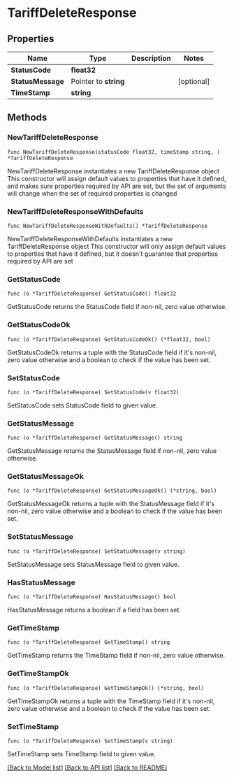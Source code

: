 # TariffDeleteResponse

## Properties

Name | Type | Description | Notes
------------ | ------------- | ------------- | -------------
**StatusCode** | **float32** |  | 
**StatusMessage** | Pointer to **string** |  | [optional] 
**TimeStamp** | **string** |  | 

## Methods

### NewTariffDeleteResponse

`func NewTariffDeleteResponse(statusCode float32, timeStamp string, ) *TariffDeleteResponse`

NewTariffDeleteResponse instantiates a new TariffDeleteResponse object
This constructor will assign default values to properties that have it defined,
and makes sure properties required by API are set, but the set of arguments
will change when the set of required properties is changed

### NewTariffDeleteResponseWithDefaults

`func NewTariffDeleteResponseWithDefaults() *TariffDeleteResponse`

NewTariffDeleteResponseWithDefaults instantiates a new TariffDeleteResponse object
This constructor will only assign default values to properties that have it defined,
but it doesn't guarantee that properties required by API are set

### GetStatusCode

`func (o *TariffDeleteResponse) GetStatusCode() float32`

GetStatusCode returns the StatusCode field if non-nil, zero value otherwise.

### GetStatusCodeOk

`func (o *TariffDeleteResponse) GetStatusCodeOk() (*float32, bool)`

GetStatusCodeOk returns a tuple with the StatusCode field if it's non-nil, zero value otherwise
and a boolean to check if the value has been set.

### SetStatusCode

`func (o *TariffDeleteResponse) SetStatusCode(v float32)`

SetStatusCode sets StatusCode field to given value.


### GetStatusMessage

`func (o *TariffDeleteResponse) GetStatusMessage() string`

GetStatusMessage returns the StatusMessage field if non-nil, zero value otherwise.

### GetStatusMessageOk

`func (o *TariffDeleteResponse) GetStatusMessageOk() (*string, bool)`

GetStatusMessageOk returns a tuple with the StatusMessage field if it's non-nil, zero value otherwise
and a boolean to check if the value has been set.

### SetStatusMessage

`func (o *TariffDeleteResponse) SetStatusMessage(v string)`

SetStatusMessage sets StatusMessage field to given value.

### HasStatusMessage

`func (o *TariffDeleteResponse) HasStatusMessage() bool`

HasStatusMessage returns a boolean if a field has been set.

### GetTimeStamp

`func (o *TariffDeleteResponse) GetTimeStamp() string`

GetTimeStamp returns the TimeStamp field if non-nil, zero value otherwise.

### GetTimeStampOk

`func (o *TariffDeleteResponse) GetTimeStampOk() (*string, bool)`

GetTimeStampOk returns a tuple with the TimeStamp field if it's non-nil, zero value otherwise
and a boolean to check if the value has been set.

### SetTimeStamp

`func (o *TariffDeleteResponse) SetTimeStamp(v string)`

SetTimeStamp sets TimeStamp field to given value.



[[Back to Model list]](../README.md#documentation-for-models) [[Back to API list]](../README.md#documentation-for-api-endpoints) [[Back to README]](../README.md)


